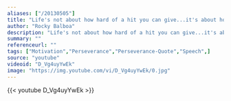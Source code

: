 ```yaml
---
aliases: ["/20130505"]
title: "Life's not about how hard of a hit you can give...it's about how many you can take, and still keep moving forward."
author: "Rocky Balboa"
description: "Life's not about how hard of a hit you can give...it's about how many you can take, and still keep moving forward. - Rocky Balboa quotes from GetInspired365.com"
summary: ""
referenceurl: ""
tags: ["Motivation","Perseverance","Perseverance-Quote","Speech",]
source: "youtube"
videoid: "D_Vg4uyYwEk"
image: "https://img.youtube.com/vi/D_Vg4uyYwEk/0.jpg"
---
```


{{< youtube D_Vg4uyYwEk >}}
